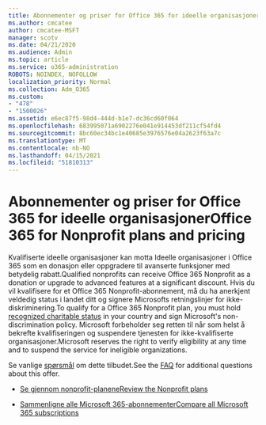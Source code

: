 ```yaml
---
title: Abonnementer og priser for Office 365 for ideelle organisasjoner
ms.author: cmcatee
author: cmcatee-MSFT
manager: scotv
ms.date: 04/21/2020
ms.audience: Admin
ms.topic: article
ms.service: o365-administration
ROBOTS: NOINDEX, NOFOLLOW
localization_priority: Normal
ms.collection: Adm_O365
ms.custom:
- "478"
- "1500026"
ms.assetid: e6ec87f5-98d4-444d-b1e7-dc36cd60f064
ms.openlocfilehash: 683995071a6902276e041e914453df211cf54fd4
ms.sourcegitcommit: 8bc60ec34bc1e40685e3976576e04a2623f63a7c
ms.translationtype: MT
ms.contentlocale: nb-NO
ms.lasthandoff: 04/15/2021
ms.locfileid: "51810313"
---
```

# <a name="office-365-for-nonprofit-plans-and-pricing"></a><span data-ttu-id="0b55b-102">Abonnementer og priser for Office 365 for ideelle organisasjoner</span><span class="sxs-lookup"><span data-stu-id="0b55b-102">Office 365 for Nonprofit plans and pricing</span></span>

<span data-ttu-id="0b55b-103">Kvalifiserte ideelle organisasjoner kan motta Ideelle organisasjoner i Office 365 som en donasjon eller oppgradere til avanserte funksjoner med betydelig rabatt.</span><span class="sxs-lookup"><span data-stu-id="0b55b-103">Qualified nonprofits can receive Office 365 Nonprofit as a donation or upgrade to advanced features at a significant discount.</span></span> <span data-ttu-id="0b55b-104">Hvis du vil kvalifisere for et Office 365 [](https://go.microsoft.com/fwlink/p/?LinkID=330253) Nonprofit-abonnement, må du ha anerkjent veldedig status i landet ditt og signere Microsofts retningslinjer for ikke-diskriminering.</span><span class="sxs-lookup"><span data-stu-id="0b55b-104">To qualify for a Office 365 Nonprofit plan, you must hold [recognized charitable status](https://go.microsoft.com/fwlink/p/?LinkID=330253) in your country and sign Microsoft's non-discrimination policy.</span></span> <span data-ttu-id="0b55b-105">Microsoft forbeholder seg retten til når som helst å bekrefte kvalifiseringen og suspendere tjenesten for ikke-kvalifiserte organisasjoner.</span><span class="sxs-lookup"><span data-stu-id="0b55b-105">Microsoft reserves the right to verify eligibility at any time and to suspend the service for ineligible organizations.</span></span>
  
<span data-ttu-id="0b55b-106">Se vanlige [spørsmål](https://products.office.com/nonprofit/office-365-nonprofit) om dette tilbudet.</span><span class="sxs-lookup"><span data-stu-id="0b55b-106">See the [FAQ](https://products.office.com/nonprofit/office-365-nonprofit) for additional questions about this offer.</span></span>
  
- [<span data-ttu-id="0b55b-107">Se gjennom nonprofit-planene</span><span class="sxs-lookup"><span data-stu-id="0b55b-107">Review the Nonprofit plans</span></span>](https://products.office.com/nonprofit/office-365-nonprofit-plans-and-pricing?tab=1)

- [<span data-ttu-id="0b55b-108">Sammenligne alle Microsoft 365-abonnementer</span><span class="sxs-lookup"><span data-stu-id="0b55b-108">Compare all Microsoft 365 subscriptions</span></span>](https://products.office.com/business/compare-more-office-365-for-business-plans)